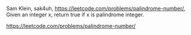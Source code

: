Sam Klein, sak4uh, https://leetcode.com/problems/palindrome-number/, 
Given an integer x, return true if x is palindrome integer.

https://leetcode.com/problems/palindrome-number/